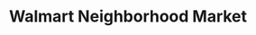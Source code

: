 ---
title: "Walmart Neighborhood Market"
url: /las-vegas/walmart-neighborhood-market-west-charleston-boulevard/
shop: supermarket
---